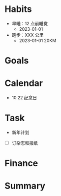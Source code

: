 
# Habits
- 早睡：12 点前睡觉
	- 2023-01-01
- 跑步：XXX 公里
	- 2023-01-01 20KM

# Goals

# Calendar
- 10.22 纪念日

# Task
- 新年计划
- [ ] 订杂志和报纸


# Finance


# Summary